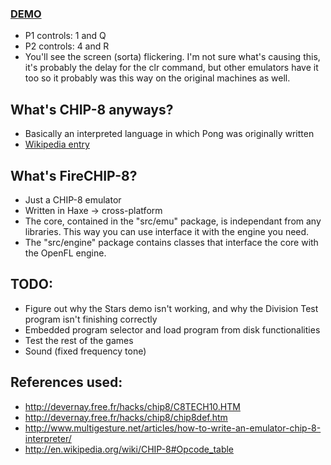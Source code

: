 ### [DEMO](http://fouramgames.com/swf/FireCHIP8.swf)
* P1 controls: 1 and Q
* P2 controls: 4 and R
* You'll see the screen (sorta) flickering. I'm not sure what's causing this, it's probably the delay for
the clr command, but other emulators have it too so it probably was this way on the original machines as well.

## What's CHIP-8 anyways?
* Basically an interpreted language in which Pong was originally written
* [Wikipedia entry](http://en.wikipedia.org/wiki/CHIP-8)

## What's FireCHIP-8?
* Just a CHIP-8 emulator
* Written in Haxe -> cross-platform
* The core, contained in the "src/emu" package, is independant from any libraries. This way
you can use interface it with the engine you need.
* The "src/engine" package contains classes that interface the core with the OpenFL engine.

## TODO:
* Figure out why the Stars demo isn't working, and why the Division Test program isn't finishing correctly
* Embedded program selector and load program from disk functionalities
* Test the rest of the games
* Sound (fixed frequency tone)

## References used:
* http://devernay.free.fr/hacks/chip8/C8TECH10.HTM
* http://devernay.free.fr/hacks/chip8/chip8def.htm
* http://www.multigesture.net/articles/how-to-write-an-emulator-chip-8-interpreter/
* http://en.wikipedia.org/wiki/CHIP-8#Opcode_table